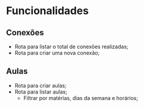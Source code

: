 # Funcionalidades

## Conexões

- Rota para listar o total de conexões realizadas;
- Rota para criar uma nova conexão;

## Aulas

- Rota para criar aulas;
- Rota para listar aulas;
  - Filtrar por matérias, dias da semana e horários;